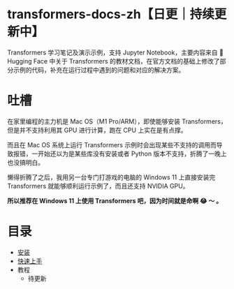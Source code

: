 # transformers-docs-zh【日更｜持续更新中】

Transformers 学习笔记及演示示例，支持 Jupyter Notebook，主要内容来自 🤗 Hugging Face 中关于 Transformers 的教材文档，在官方文档的基础上修改了部分示例的代码，补充在运行过程中遇到的问题和对应的解决方案。

# 吐槽

在家里编程的主力机是 Mac OS（M1 Pro/ARM），即使能够安装 Transformers，但是并不支持利用其 GPU 进行计算，跑在 CPU 上实在是有点撑。

而且在 Mac OS 系统上运行 Transformers 示例时会出现某些不支持的调用而导致报错，一开始还以为是某些库没有安装或者 Python 版本不支持，折腾了一晚上也没搞明白。

懒得折腾了之后，我用另一台专门打游戏的电脑的 Windows 11 上直接安装完 Transformers 就能够顺利运行示例了，而且还支持 NVIDIA GPU。

**所以推荐在 Windows 11 上使用 Transformers 吧，因为时间就是命啊 😂 ～ 。**

# 目录

- [安装](./docs/0_installation.ipynb)
- [快速上手](./docs/1_quick_tour.ipynb)
- 教程
  - 待更新
